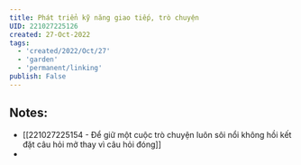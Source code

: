 ```yaml
---
title: Phát triển kỹ năng giao tiếp, trò chuyện
UID: 221027225126
created: 27-Oct-2022
tags:
  - 'created/2022/Oct/27'
  - 'garden'
  - 'permanent/linking'
publish: False
---
```

## Notes:
- [[221027225154 - Để giữ một cuộc trò chuyện luôn sôi nổi không hồi kết đặt câu hỏi mở thay vì câu hỏi đóng]]
- 
